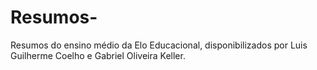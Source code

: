 # Resumos-
Resumos do ensino médio da Elo Educacional, disponibilizados por Luis Guilherme Coelho e Gabriel Oliveira Keller.
